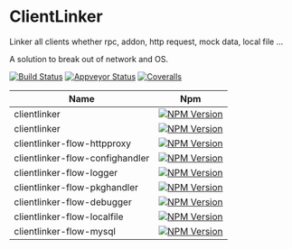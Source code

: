 ClientLinker
=============

Linker all clients whether rpc, addon, http request, mock data, local file ...

A solution to break out of network and OS.

[![Build Status][travis-image]][travis-url]
[![Appveyor Status][appveyor-image]][appveyor-url]
[![Coveralls][coveralls-image]][coveralls-url]

| Name                             | Npm                       |
|----------------------------------|---------------------------|
| clientlinker                     | [![NPM Version](https://img.shields.io/npm/v/clientlinker.svg)](https://www.npmjs.org/package/clientlinker)  |
| clientlinker                     | [![NPM Version](https://img.shields.io/npm/v/clientlinker.svg)](https://www.npmjs.org/package/clientlinker)  |
| clientlinker-flow-httpproxy       | [![NPM Version](https://img.shields.io/npm/v/clientlinker-flow-httpproxy.svg)](https://www.npmjs.org/package/clientlinker-flow-httpproxy)  |
| clientlinker-flow-confighandler    | [![NPM Version](https://img.shields.io/npm/v/clientlinker-flow-confighandler.svg)](https://www.npmjs.org/package/clientlinker-flow-confighandler)  |
| clientlinker-flow-logger          | [![NPM Version](https://img.shields.io/npm/v/clientlinker-flow-logger.svg)](https://www.npmjs.org/package/clientlinker-flow-logger)  |
| clientlinker-flow-pkghandler      | [![NPM Version](https://img.shields.io/npm/v/clientlinker-flow-pkghandler.svg)](https://www.npmjs.org/package/clientlinker-flow-pkghandler)  |
| clientlinker-flow-debugger        | [![NPM Version](https://img.shields.io/npm/v/clientlinker-flow-debugger.svg)](https://www.npmjs.org/package/clientlinker-flow-debugger)  |
| clientlinker-flow-localfile        | [![NPM Version](https://img.shields.io/npm/v/clientlinker-flow-localfile.svg)](https://www.npmjs.org/package/clientlinker-flow-localfile)  |
| clientlinker-flow-mysql           | [![NPM Version](https://img.shields.io/npm/v/clientlinker-flow-mysql.svg)](https://www.npmjs.org/package/clientlinker-flow-mysql)  |


[travis-image]: https://img.shields.io/travis/com/Bacra/node-clientlinker/master.svg?label=linux
[travis-url]: https://travis-ci.com/Bacra/node-clientlinker
[appveyor-image]: https://img.shields.io/appveyor/ci/Bacra/node-clientlinker/master.svg?label=windows
[appveyor-url]: https://ci.appveyor.com/project/Bacra/node-clientlinker
[coveralls-image]: https://img.shields.io/coveralls/Bacra/node-clientlinker.svg
[coveralls-url]: https://coveralls.io/github/Bacra/node-clientlinker
